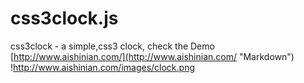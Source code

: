 # css3clock.js
css3clock - a simple,css3 clock, check the Demo [http://www.aishinian.com/](http://www.aishinian.com/ "Markdown")
!http://www.aishinian.com/images/clock.png

